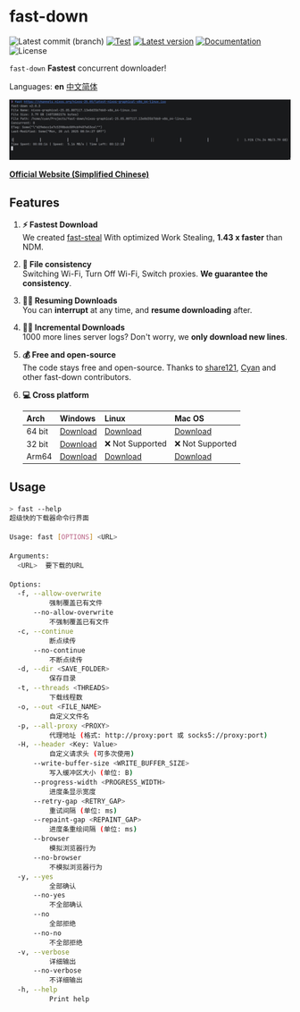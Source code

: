 # fast-down

![Latest commit (branch)](https://img.shields.io/github/last-commit/fast-down/fast-down/main)
[![Test](https://github.com/fast-down/fast-down/workflows/Test/badge.svg)](https://github.com/fast-down/fast-down/actions)
[![Latest version](https://img.shields.io/crates/v/fast-down.svg)](https://crates.io/crates/fast-down)
[![Documentation](https://docs.rs/fast-down/badge.svg)](https://docs.rs/fast-down)
![License](https://img.shields.io/crates/l/fast-down.svg)

`fast-down` **Fastest** concurrent downloader!

Languages: **en** [中文简体](./README_zhCN.md)

![CLI Interface](/docs/cli_en.png)

**[Official Website (Simplified Chinese)](https://fast.s121.top/)**

## Features

1. **⚡️ Fastest Download**  
   We created [fast-steal](https://github.com/fast-down/fast-steal) With optimized Work Stealing, **1.43 x faster** than
   NDM.
2. **🔄 File consistency**  
   Switching Wi-Fi, Turn Off Wi-Fi, Switch proxies. **We guarantee the consistency**.
3. **⛓️‍💥 Resuming Downloads**  
   You can **interrupt** at any time, and **resume downloading** after.
4. **⛓️‍💥 Incremental Downloads**  
   1000 more lines server logs? Don't worry, we **only download new lines**.
5. **💰 Free and open-source**  
   The code stays free and open-source. Thanks to [share121](https://github.com/share121), [Cyan](https://github.com/CyanChanges) and other fast-down contributors.
6. **💻 Cross platform**

   | Arch   | Windows       | Linux            | Mac OS           |
   | ------ | ------------- | ---------------- | ---------------- |
   | 64 bit | [Download][1] | [Download][2]    | [Download][3]    |
   | 32 bit | [Download][4] | ❌ Not Supported | ❌ Not Supported |
   | Arm64  | [Download][5] | [Download][6]    | [Download][7]    |

[1]: https://github.com/fast-down/fast-down/releases/latest/download/fast-down-windows-64bit.zip
[2]: https://github.com/fast-down/fast-down/releases/latest/download/fast-down-linux-64bit.zip
[3]: https://github.com/fast-down/fast-down/releases/latest/download/fast-down-macos-64bit.zip
[4]: https://github.com/fast-down/fast-down/releases/latest/download/fast-down-windows-32bit.zip
[5]: https://github.com/fast-downn/fast-down/releases/latest/download/fast-down-windows-arm64.zip
[6]: https://github.com/fast-down/fast-down/releases/latest/download/fast-down-linux-arm64.zip
[7]: https://github.com/fast-down/fast-down/releases/latest/download/fast-down-macos-arm64.zip

## Usage

```bash
> fast --help
超级快的下载器命令行界面

Usage: fast [OPTIONS] <URL>

Arguments:
  <URL>  要下载的URL

Options:
  -f, --allow-overwrite
          强制覆盖已有文件
      --no-allow-overwrite
          不强制覆盖已有文件
  -c, --continue
          断点续传
      --no-continue
          不断点续传
  -d, --dir <SAVE_FOLDER>
          保存目录
  -t, --threads <THREADS>
          下载线程数
  -o, --out <FILE_NAME>
          自定义文件名
  -p, --all-proxy <PROXY>
          代理地址 (格式: http://proxy:port 或 socks5://proxy:port)
  -H, --header <Key: Value>
          自定义请求头 (可多次使用)
      --write-buffer-size <WRITE_BUFFER_SIZE>
          写入缓冲区大小 (单位: B)
      --progress-width <PROGRESS_WIDTH>
          进度条显示宽度
      --retry-gap <RETRY_GAP>
          重试间隔 (单位: ms)
      --repaint-gap <REPAINT_GAP>
          进度条重绘间隔 (单位: ms)
      --browser
          模拟浏览器行为
      --no-browser
          不模拟浏览器行为
  -y, --yes
          全部确认
      --no-yes
          不全部确认
      --no
          全部拒绝
      --no-no
          不全部拒绝
  -v, --verbose
          详细输出
      --no-verbose
          不详细输出
  -h, --help
          Print help
```
